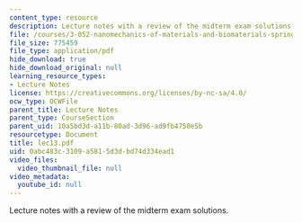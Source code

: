 ```yaml
---
content_type: resource
description: Lecture notes with a review of the midterm exam solutions.
file: /courses/3-052-nanomechanics-of-materials-and-biomaterials-spring-2007/0abc483c3109a5815d3dbd74d334ead1_lec13.pdf
file_size: 775459
file_type: application/pdf
hide_download: true
hide_download_original: null
learning_resource_types:
- Lecture Notes
license: https://creativecommons.org/licenses/by-nc-sa/4.0/
ocw_type: OCWFile
parent_title: Lecture Notes
parent_type: CourseSection
parent_uid: 10a5bd3d-a11b-80ad-3d96-ad9fb4750e5b
resourcetype: Document
title: lec13.pdf
uid: 0abc483c-3109-a581-5d3d-bd74d334ead1
video_files:
  video_thumbnail_file: null
video_metadata:
  youtube_id: null
---
```

Lecture notes with a review of the midterm exam solutions.
